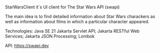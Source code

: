 StarWarsClient it`s UI client for The Star Wars API (swapi)

The main idea is to find detailed information about Star Wars charackers as well as information about films in which a particular character appeared.

Technologies:
Java SE 21
Jakarta Servlet API;
Jakarta RESTful Web Services;
Jakarta JSON Processing;
Lombok

API:
https://swapi.dev
